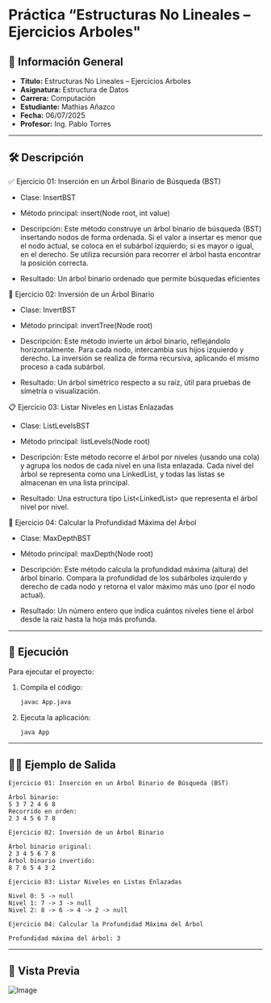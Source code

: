 # Práctica “Estructuras No Lineales – Ejercicios Arboles"

## 📌 Información General

- **Título:** Estructuras No Lineales – Ejercicios Arboles
- **Asignatura:** Estructura de Datos
- **Carrera:** Computación
- **Estudiante:** Mathias Añazco
- **Fecha:** 06/07/2025
- **Profesor:** Ing. Pablo Torres

---

## 🛠️ Descripción

✅ Ejercicio 01: Inserción en un Árbol Binario de Búsqueda (BST)


- Clase: InsertBST
- Método principal: insert(Node root, int value)


- Descripción:
Este método construye un árbol binario de búsqueda (BST) insertando nodos de forma ordenada. Si el valor a insertar es menor que el nodo actual, se coloca en el subárbol izquierdo; si es mayor o igual, en el derecho.
Se utiliza recursión para recorrer el árbol hasta encontrar la posición correcta.
- Resultado:
Un árbol binario ordenado que permite búsquedas eficientes

🔄 Ejercicio 02: Inversión de un Árbol Binario

- Clase: InvertBST
- Método principal: invertTree(Node root)


- Descripción:
Este método invierte un árbol binario, reflejándolo horizontalmente. Para cada nodo, intercambia sus hijos izquierdo y derecho.
La inversión se realiza de forma recursiva, aplicando el mismo proceso a cada subárbol.
- Resultado:
Un árbol simétrico respecto a su raíz, útil para pruebas de simetría o visualización.


📋 Ejercicio 03: Listar Niveles en Listas Enlazadas

- Clase: ListLevelsBST
- Método principal: listLevels(Node root)


- Descripción:
Este método recorre el árbol por niveles (usando una cola) y agrupa los nodos de cada nivel en una lista enlazada.
Cada nivel del árbol se representa como una LinkedList<Integer>, y todas las listas se almacenan en una lista principal.
- Resultado:
Una estructura tipo List<LinkedList<Integer>> que representa el árbol nivel por nivel.

📏 Ejercicio 04: Calcular la Profundidad Máxima del Árbol

- Clase: MaxDepthBST
- Método principal: maxDepth(Node root)


- Descripción:
Este método calcula la profundidad máxima (altura) del árbol binario.
Compara la profundidad de los subárboles izquierdo y derecho de cada nodo y retorna el valor máximo más uno (por el nodo actual).
- Resultado:
Un número entero que indica cuántos niveles tiene el árbol desde la raíz hasta la hoja más profunda.


---

## 🚀 Ejecución

Para ejecutar el proyecto:

1. Compila el código:
    ```bash
    javac App.java
    ```
2. Ejecuta la aplicación:
    ```bash
    java App
    ```

---

## 🧑‍💻 Ejemplo de Salida
```plaintext
Ejercicio 01: Inserción en un Árbol Binario de Búsqueda (BST)

Árbol binario:
5 3 7 2 4 6 8
Recorrido en orden:
2 3 4 5 6 7 8

Ejercicio 02: Inversión de un Árbol Binario

Árbol binario original:
2 3 4 5 6 7 8
Árbol binario invertido:
8 7 6 5 4 3 2

Ejercicio 03: Listar Niveles en Listas Enlazadas

Nivel 0: 5 -> null
Nivel 1: 7 -> 3 -> null
Nivel 2: 8 -> 6 -> 4 -> 2 -> null

Ejercicio 04: Calcular la Profundidad Máxima del Árbol

Profundidad máxima del árbol: 3
```

---
## 🚀 Vista Previa
![Image](https://github.com/Mathias-Anazco/imagenEst/blob/main/Captura%20de%20pantalla%202025-07-06%20110958.png?raw=true)

